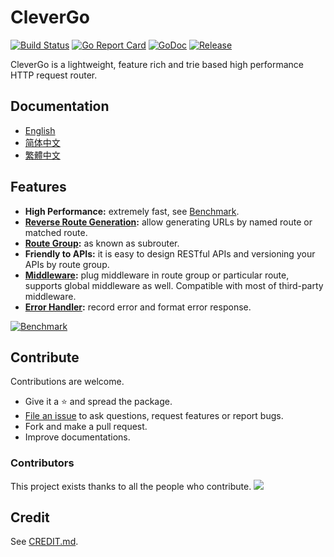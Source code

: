# CleverGo
[![Build Status](https://travis-ci.org/clevergo/clevergo.svg?branch=master)](https://travis-ci.org/clevergo/clevergo)
[![Go Report Card](https://goreportcard.com/badge/github.com/clevergo/clevergo)](https://goreportcard.com/report/github.com/clevergo/clevergo)
[![GoDoc](https://img.shields.io/badge/godoc-reference-blue)](https://godoc.org/github.com/clevergo/clevergo)
[![Release](https://img.shields.io/github/release/clevergo/clevergo.svg?style=flat-square)](https://github.com/clevergo/clevergo/releases)

CleverGo is a lightweight, feature rich and trie based high performance HTTP request router.

## Documentation

- [English](https://clevergo.tech/docs/)
- [简体中文](https://clevergo.tech/zh/docs/)
- [繁體中文](https://clevergo.tech/zh-hant/docs/)

## Features

- **High Performance:** extremely fast, see [Benchmark](https://clevergo.tech/docs/benchmark).
- **[Reverse Route Generation](https://clevergo.tech/docs/routing/url-generation):** allow generating URLs by named route or matched route.
- **[Route Group](https://clevergo.tech/docs/routing/route-group):** as known as subrouter.
- **Friendly to APIs:** it is easy to design RESTful APIs and versioning your APIs by route group.
- **[Middleware](https://clevergo.tech/docs/middleware):** plug middleware in route group or particular route, supports global middleware as well. Compatible with most of third-party middleware.
- **[Error Handler](https://clevergo.tech/docs/error-handling):** record error and format error response.

[![Benchmark](https://clevergo.tech/img/benchmark.png)](https://clevergo.tech/docs/benchmark)

## Contribute

Contributions are welcome.

- Give it a :star: and spread the package.
- [File an issue](https://github.com/clevergo/clevergo/issues/new) to ask questions, request features or report bugs.
- Fork and make a pull request.
- Improve documentations.

### Contributors

This project exists thanks to all the people who contribute.
<a href="https://github.com/clevergo/clevergo/graphs/contributors"><img src="https://opencollective.com/clevergo/contributors.svg?width=890&button=false" /></a>

## Credit

See [CREDIT.md](CREDIT.md).
